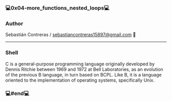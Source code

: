 ### 💻0x04-more_functions_nested_loops💻

### Author

Sebastián Contreras / sebastiancontreras15897@gmail.com 📧

--------------------------------------------------------
### Shell

C is a general-purpose programming language originally developed by Dennis Ritchie between 1969 and 1972 at Bell Laboratories, as an evolution of the previous B language, in turn based on BCPL. Like B, it is a language oriented to the implementation of operating systems, specifically Unix.

### 💻#end💻
